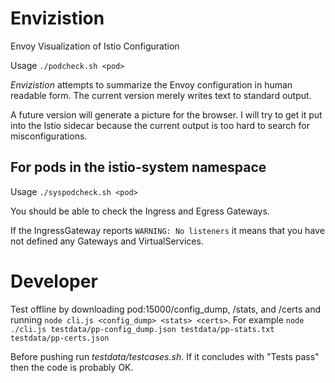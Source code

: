 # Envizistion

Envoy Visualization of Istio Configuration

Usage `./podcheck.sh <pod>`

*Envizistion* attempts to summarize the Envoy configuration in human readable form.  The
current version merely writes text to standard output.

A future version will generate a picture for the browser.  I will try to get it put into the Istio sidecar because the current output is too hard to search for misconfigurations.

## For pods in the istio-system namespace

Usage `./syspodcheck.sh <pod>`

You should be able to check the Ingress and Egress Gateways.

If the IngressGateway reports `WARNING: No listeners` it means that you
have not defined any Gateways and VirtualServices. 

# Developer

Test offline by downloading pod:15000/config_dump, /stats, and /certs and running `node cli.js <config_dump> <stats> <certs>`.  For example `node ./cli.js testdata/pp-config_dump.json testdata/pp-stats.txt testdata/pp-certs.json`

Before pushing run _testdata/testcases.sh_.  If it concludes with "Tests pass" then the code is probably OK.
